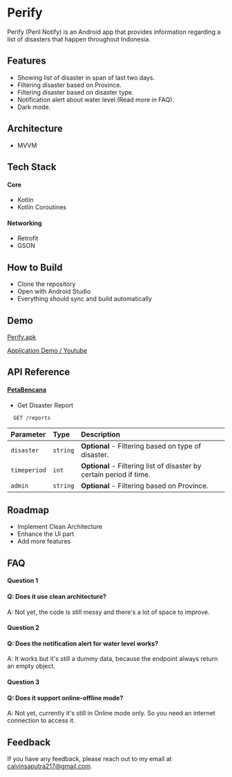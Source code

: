 
# Perify


Perify (Peril Notify) is an Android app that provides information regarding a list of disasters that happen throughout Indonesia.


## Features
- Showing list of disaster in span of last two days.
- Filtering disaster based on Province.
- Filtering disaster based on disaster type.
- Notification alert about water level (Read more in FAQ).
- Dark mode.
## Architecture
- MVVM

## Tech Stack
#### Core
- Kotlin
- Kotlin Coroutines
#### Networking
- Retrofit
- GSON
## How to Build

- Clone the repository
- Open with Android Studio
- Everything should sync and build automatically
## Demo

[Perify.apk](https://drive.google.com/file/d/1OqnxiXGyu8vumbZeZyE17eNAalXUz2uV/view?usp=sharing)

[Application Demo / Youtube](https://www.youtube.com/)


## API Reference
#### [PetaBencana](https://docs.petabencana.id/routes/laporan-urun-daya)
- Get Disaster Report

```http
  GET /reports
```

| Parameter | Type     | Description                |
| :-------- | :------- | :------------------------- |
| `disaster` | `string` | **Optional** - Filtering based on type of disaster. |
| `timeperiod` | `int` | **Optional** - Filtering list of disaster by certain period if time. |
| `admin` | `string` | **Optional** - Filtering based on Province. |


## Roadmap

- Implement Clean Architecture
- Enhance the UI part
- Add more features


## FAQ

#### Question 1
#### Q: Does it use clean architecture?
A: Not yet, the code is still messy and there's a lot of space to improve.


#### Question 2
#### Q: Does the notification alert for water level works?
A: It works but it's still a dummy data, because the endpoint always return an empty object.

#### Question 3
#### Q: Does it support online-offline mode?
 A: Not yet, currently it's still in Online mode only. So you need an internet connection to access it.


## Feedback

If you have any feedback, please reach out to my email at calvinsaputra217@gmail.com.

